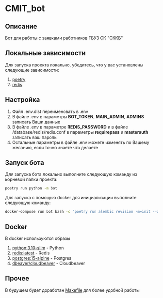 # CMIT_bot

## Описание

Бот для работы с заявками работников ГБУЗ СК "СККБ"

## Локальные зависимости

Для запуска проекта локально, убедитесь, что у вас установлены следующие зависимости:

1. [poetry](https://python-poetry.org/docs/#installation)
2. [redis](https://redis.io/docs/getting-started/installation/)


## Настройка

1. Файл .env.dist переименовать в .env
2. В файле .env в параметры <b>BOT_TOKEN</b>, <b>MAIN_ADMIN</b>, <b>ADMINS</b> записать Ваши данные
3. В файле .env в параметре <b>REDIS_PASSWORD</b> и в файле /database/redis/redis.conf в параметры <b>requirepass</b> и <b>masterauth</b> записать ваш пароль
4. Остальные параметры в файле .env можете изменять по Вашему желанию, если точно знаете что делаете

## Запуск бота

Для запуска бота локально выполните следующую команду из корневой папки проекта:

```bash
poetry run python -m bot
```

Для запуска с помощью docker для инициализации выполните следующую команду:

```bash
docker-compose run bot bash -c "poetry run alembic revision -m=init --autogenerate && poetry run alembic upgrade head"
```

## Docker

В docker используются образы

1. [python:3.10-slim](https://hub.docker.com/layers/library/python/3.10-slim/images/sha256-d364435d339ad318ac4c533b9fbe709739f9ba006b0721fd25e8592d0bb857cb?context=explore) - Python
2. [redis:latest](https://hub.docker.com/layers/library/redis/latest/images/sha256-b8d3a1a9e372ee2a64d6b647eb63ed87918876b5a0622f49e00289f04d481f97?context=explore) - Redis
3. [postgres:15-alpine](https://hub.docker.com/layers/library/postgres/15-alpine/images/sha256-f36c528a2dc8747ea40b4cb8578da69fa75c5063fd6a71dcea3e3b2a6404ff7b?context=explore) - Postgres
4. [dbeaver/cloudbeaver](https://hub.docker.com/layers/dbeaver/cloudbeaver/latest/images/sha256-c5e94d57994e187882d701b930ee2821c8fffc6c3e0fa4a9e04a9abd31a5cdef?context=explore) - Cloudbeaver

## Прочее

В будущем будет доработан [Makefile](https://github.com/Marsickat/my_aio_template_2/blob/master/Makefile) для более удобной работы
